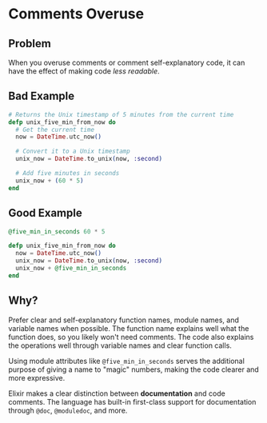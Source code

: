 # Comments Overuse

## Problem

When you overuse comments or comment self-explanatory code, it can have the effect of making code *less readable*.

## Bad Example

```elixir
# Returns the Unix timestamp of 5 minutes from the current time
defp unix_five_min_from_now do
  # Get the current time
  now = DateTime.utc_now()

  # Convert it to a Unix timestamp
  unix_now = DateTime.to_unix(now, :second)

  # Add five minutes in seconds
  unix_now + (60 * 5)
end
```

## Good Example

```elixir
@five_min_in_seconds 60 * 5

defp unix_five_min_from_now do
  now = DateTime.utc_now()
  unix_now = DateTime.to_unix(now, :second)
  unix_now + @five_min_in_seconds
end
```

## Why?

Prefer clear and self-explanatory function names, module names, and variable names when possible. The function name explains well what the function does, so you likely won't need comments. The code also explains the operations well through variable names and clear function calls.

Using module attributes like `@five_min_in_seconds` serves the additional purpose of giving a name to "magic" numbers, making the code clearer and more expressive.

Elixir makes a clear distinction between **documentation** and code comments. The language has built-in first-class support for documentation through `@doc`, `@moduledoc`, and more.
